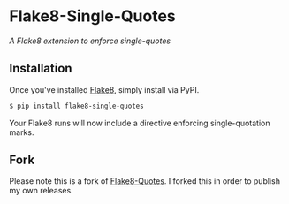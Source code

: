 # Flake8-Single-Quotes

*A Flake8 extension to enforce single-quotes*


## Installation

Once you've installed [Flake8](https://gitlab.com/pycqa/flake8), simply install
via PyPI.

```sh
$ pip install flake8-single-quotes
```

Your Flake8 runs will now include a directive enforcing single-quotation marks.

## Fork

Please note this is a fork of [Flake8-Quotes](https://github.com/zheller/flake8-quotes). I forked this in order to publish my own releases.
